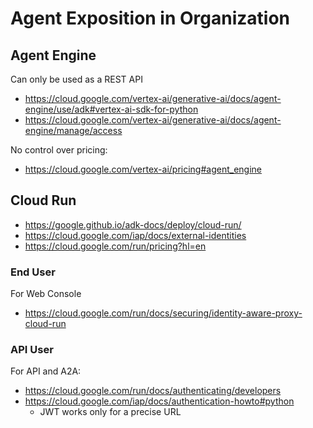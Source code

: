 # Agent Exposition in Organization

## Agent Engine

Can only be used as a REST API

- <https://cloud.google.com/vertex-ai/generative-ai/docs/agent-engine/use/adk#vertex-ai-sdk-for-python>
- <https://cloud.google.com/vertex-ai/generative-ai/docs/agent-engine/manage/access>

No control over pricing:

- <https://cloud.google.com/vertex-ai/pricing#agent_engine>

## Cloud Run

- <https://google.github.io/adk-docs/deploy/cloud-run/>
- <https://cloud.google.com/iap/docs/external-identities>
- <https://cloud.google.com/run/pricing?hl=en>

### End User

For Web Console

- <https://cloud.google.com/run/docs/securing/identity-aware-proxy-cloud-run>

### API User

For API and A2A:

- <https://cloud.google.com/run/docs/authenticating/developers>
- <https://cloud.google.com/iap/docs/authentication-howto#python>
  - JWT works only for a precise URL
